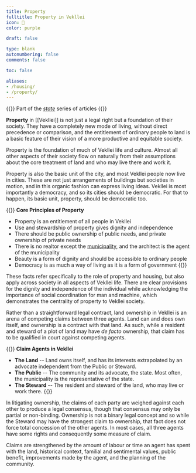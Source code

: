 ```yaml
---
title: Property
fulltitle: Property in Vekllei
icon: 🏡
color: purple

draft: false

type: blank
autonumbering: false
comments: false

toc: false

aliases:
- /housing/
- /property/
---
```

{{<note series>}}
 Part of the *[state](/state/)* series of articles
{{</note>}}

**Property** in [[Vekllei]] is not just a legal right but a foundation of their society. They have a completely new mode of living, without direct precedence or comparison, and the entitlement of ordinary people to land is a basic feature of their vision of a more productive and equitable society.

Property is the foundation of much of Vekllei life and culture. Almost all other aspects of their society flow on naturally from their assumptions about the core treatment of land and who may live there and work it.

Property is also the basic unit of the city, and most Vekllei people now live in cities. These are not just arrangements of buildings but societies in motion, and in this organic fashion can express living ideas. Vekllei is most importantly a democracy, and so its cities should be democratic. For that to happen, its basic unit, property, should be democratic too.

{{<note panel>}}
**Core Principles of Property**

* Property is an entitlement of all people in Vekllei
* Use and stewardship of property gives dignity and independence
* There should be public ownership of public needs, and private ownership of private needs
* There is no realtor except the [municipality](/municipalities/), and the architect is the agent of the municipality
* Beauty is a form of dignity and should be accessible to ordinary people
* Democracy is as much a way of living as it is a form of government
{{</note>}}

These facts refer specifically to the role of property and housing, but also apply across society in all aspects of Vekllei life. There are clear provisions for the dignity and independence of the individual while acknowledging the importance of social coordination for man and machine, which demonstrates the centrality of property to Vekllei society.

Rather than a straightforward legal contract, land ownership in Vekllei is an arena of competing claims between three agents. Land can and does own itself, and ownership is a contract with that land. As such, while a resident and steward of a plot of land may have *de facto* ownership, that claim has to be qualified in court against competing agents.

{{<note panel>}}
**Claim Agents in Vekllei**

* **The Land** -- Land owns itself, and has its interests extrapolated by an advocate independent from the Public or Steward.
* **The Public** -- The community and its advocate, the state. Most often, the municipality is the representative of the state.
* **The Steward** -- The resident and steward of the land, who may live or work there.
{{</note>}}

In litigating ownership, the claims of each party are weighed against each other to produce a legal consensus, though that consensus may only be partial or non-binding. Ownership is not a binary legal concept and so while the Steward may have the strongest claim to ownership, that fact does not force total concession of the other agents. In most cases, all three agents have some rights and consequently some measure of claim.

Claims are strengthened by the amount of labour or time an agent has spent with the land, historical context, familial and sentimental values, public benefit, improvements made by the agent, and the planning of the community.

<!--{{<note panel >}}
**Housing** in Vekllei is socialised in the Georgist tradition. It is a recognition that all wealth lies in land, the resources beneath it, and the people that work it. In this sense, housing in Vekllei is just as radical and striking as its moneylessness.
{{</note>}}

All real estate in Vekllei is negotiated, purchased and leased at a [municipal](/municipalities/) level. This system depends heavily on stewardship as a factor of ownership. Most free homes are rented on an open market and are awarded via an interview process with the municipality, though there are many exceptions. In general, the more time a resident spends working a property, the more powerful their claim to ownership becomes. In this sense, multigenerational family homes are nearly impossible to challenge in the delicture courts.

As part of [Vekllei metaphysics](/metaphysics/), land has rights and owns itself. Human ownership is foremost a contract with the land, and the municipality is positioned as an intermediary. In practice, land ownership is portioned between different agents based on their relationship with the property. The municipality may retain a monopoly on real estate, but most Vekllei people own their residences. All residences are designed by architects, who are an essential agent of the municipality in Vekllei.

Real estate is also used as [compensation](/news/essays/moneylessness/#why-do-vekllei-people-work). Doctors are usually housed close to their place of work in homes built for that purpose. Tenancy in Vekllei is generally of this type, where homes are tied to employment. In the Vekllei delicture system, longtime employees gradually wrest ownership away from the municipality, and homes are commonly gifted after ten or fifteen years of service.-->